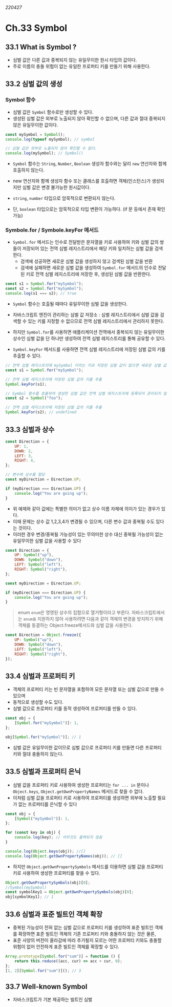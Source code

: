 _220427_

# Ch.33 Symbol

## 33.1 What is Symbol ?

- 심벌 값은 다른 값과 중복되지 않는 유일무이한 원시 타입의 값이다.
- 주로 이름의 충돌 위험이 없는 유일한 프로퍼티 키를 만들기 위해 사용한다.

## 33.2 심벌 값의 생성

### Symbol 함수

- 심벌 값은 `Symbol` 함수로만 생성할 수 있다.
- 생성된 심벌 값은 외부로 노출되지 않아 확인할 수 없으며, 다른 값과 절대 중복되지 않은 유일무이한 값이다.

```js
const mySymbol = Symbol();
console.log(typeof mySymbol); // symbol

// 심벌 값은 외부로 노출되지 않아 확인할 수 없다.
console.log(mySymbol); // Symbol()
```

- `Symbol` 함수는 `String`, `Number`, `Boolean` 생성자 함수와는 달리 `new` 연산자와 함께 호출하지 않는다.
- new 연산자와 함께 생성자 함수 또는 클래스를 호출하면 객체(인스턴스)가 생성되지만 심벌 값은 변경 불가능한 원시값이다.

- `string`, `number` 타입으로 암묵적으로 변환되지 않는다.
- 단, `boolean` 타입으로는 암묵적으로 타입 변환이 가능하다. (if 문 등에서 존재 확인 가능)

### Symbole.for / Symbole.keyFor 메서드

- `Symbol.for` 메서드는 인수로 전달받은 문자열을 키로 사용하여 키와 심벌 값의 쌍들이 저장되어 있는 전역 심벌 레지스트리에서 해당 키와 일치하는 심벌 값을 검색한다.
  - 검색에 성공하면 새로운 심벌 값을 생성하지 않고 검색된 심벌 값을 반환
  - 검색에 실패하면 새로운 심벌 값을 생성하여 `Symbol.for` 메서드의 인수로 전달된 키로 전역 심벌 레지스트리에 저장한 후, 생성된 심벌 값을 반환한다.

```js
const s1 = Symbol.for("mySymbol");
const s2 = Symbol.for("mySymbol");
console.log(s1 === s2); // true
```

- `Symbol` 함수는 호출될 때마다 유일무이한 심벌 값을 생성한다.
- 자바스크립트 엔진이 관리하는 심벌 값 저장소 : 심벌 레지스트리에서 심벌 값을 검색할 수 있는 키를 지정할 수 없으므로 전역 심벌 레지스트리에서 관리하지 못한다.
- 하지만 `Symbol.for`를 사용하면 애플리케이션 전역에서 중복되지 않는 유일무이한 상수인 심벌 값을 단 하나만 생성하여 전역 심벌 레지스트리를 통해 공유할 수 있다.

- `Symbol.keyFor` 메서드를 사용하면 전역 심벌 레지스트리에 저장된 심벌 값의 키를 추출할 수 있다.

```js
// 전역 심벌 레지스트리에 mySymbol 이라는 키로 저장된 심벌 값이 없으면 새로운 심벌 값을 생성한다.
const s1 = Symbol.for("mySymbol");

// 전역 심벌 레지스트리에 저장된 심벌 값의 키를 추출
Symbol.keyFor(s1);

// Symbol 함수를 호출하여 생성한 심벌 값은 전역 심벌 레지스트리에 등록되어 관리되지 않는다.
const s2 = Symbol("foo");

// 전역 심벌 레지스트리에 저장된 심벌 값의 키를 추출
Symbol.keyFor(s2); // undefined
```

## 33.3 심벌과 상수

```js
const Direction = {
	UP: 1,
	DOWN: 2,
	LEFT: 3,
	RIGHT: 4,
};

// 변수에 상수를 할당
const myDirection = Direction.UP;

if (myDirection === Direction.UP) {
	console.log("You are going up");
}
```

- 위 예제와 같이 값에는 특별한 의미가 없고 상수 이름 자체에 의미가 있는 경우가 있다.
- 이때 문제는 상수 값 1,2,3,4가 변경될 수 있으며, 다른 변수 값과 중복될 수도 있다는 것이다.
- 이러한 경우 변경/중복될 가능성이 있는 무의미한 상수 대신 중복될 가능성이 없는 유일무이한 심벌 값을 사용할 수 있다

```js
const Direction = {
	UP: Symbol("up"),
	DOWN: Symbol("down"),
	LEFT: Symbol("left"),
	RIGHT: Symbol("right"),
};

const myDirection = Direction.UP;

if (myDirection === Direction.UP) {
	console.log("You are going up");
}
```

> enum
> `enum`은 명명된 상수의 집합으로 열거형이라고 부른다.
> 자바스크립트에서는 `enum을` 지원하지 않아 사용하려면 다음과 같이 객체의 변경을 방지하기 위해 객체를 동결하는 Object.freeze메서드와 심벌 값을 사용한다.

```js
const Direction = Object.freeze({
	UP: Symbol("up"),
	DOWN: Symbol("down"),
	LEFT: Symbol("left"),
	RIGHT: Symbol("right"),
});
```

## 33.4 심벌과 프로퍼티 키

- 객체의 프로퍼티 키는 빈 문자열을 포함하여 모든 문자열 또는 심벌 값으로 만들 수 있으며
- 동적으로 생성할 수도 있다.
- 심벌 값으로 프로퍼티 키를 동적 생성하여 프로퍼티를 만들 수 있다.

```js
const obj = {
	[Symbol.for("mySymbol")]: 1,
};

obj[Symbol.for("mySymbol")]; // 1
```

- 심벌 값은 유일무이한 값이므로 심벌 값으로 프로퍼티 키를 만들면 다른 프로퍼티 키와 절대 충돌하지 않는다.

## 33.5 심벌과 프로퍼티 은닉

- 심벌 값을 프로퍼티 키로 사용하여 생성한 프로퍼티는 `for ... in` 문이나 `Object.keys`, `Object.getOwnPropertyNames` 메서드로 찾을 수 없다.
- 이처럼 심벌 값을 프로퍼티 키로 사용하여 프로퍼티를 생성하면 외부에 노출할 필요가 없는 프로퍼티를 은닉할 수 있다

```js
const obj = {
	[Symbol("mySymbol")]: 1,
};

for (const key in obj) {
	console.log(key); // 아무것도 출력되지 않음
}

console.log(Object.keys(obj)); //[]
console.log(Object.getOwnPropertyNames(obj)); // []
```

- 하지만 `Object.getOwnPropertySymbols` 메서드를 이용하면 심벌 값을 프로퍼티 키로 사용하여 생성한 프로퍼티를 찾을 수 있다.

```js
Object.getOwnPropertySymbols(obj)[0];
//Symbol(mySymbol)
const symbolKey1 = Object.getOwnPropertySymbols(obj)[0];
obj[symbolKey1]; // 1
```

## 33.6 심벌과 표준 빌트인 객체 확장

- 중복된 가능성이 전혀 없는 심벌 값으로 프로퍼티 키를 생성하여 표준 빌트인 객체를 확장하면 표준 빌트인 객체의 기존 프로퍼티 키와 충돌하지 않는 것은 물론,
- 표준 사양의 버전이 올라감에 따라 추가될지 모르는 어떤 프로퍼티 키와도 충돌할 위험이 없어 안전하게 표준 빌트인 객체를 확장할 수 있다.

```js
Array.prototype[Symbol.for("sum")] = function () {
	return this.reduce((acc, cur) => acc + cur, 0);
};
[1, 2][Symbol.for("sum")](); // 3
```

## 33.7 Well-known Symbol

- 자바스크립트가 기본 제공하는 빌트인 심벌
